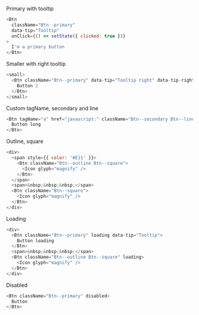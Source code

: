 Primary with tooltip

```js
<Btn
  className="Btn--primary"
  data-tip="Tooltip"
  onClick={() => setState({ clicked: true })}
>
  I'm a primary button
</Btn>
```

Smaller with right tooltip

```js
<small>
  <Btn className="Btn--primary" data-tip="Tooltip right" data-tip-right={true}>
    Button 2
  </Btn>
</small>
```

Custom tagName, secondary and line

```js
<Btn tagName="a" href="javascript:" className="Btn--secondary Btn--line">
  Button long
</Btn>
```

Outline, square

```js
<div>
  <span style={{ color: '#E11' }}>
    <Btn className="Btn--outline Btn--square">
      <Icon glyph="magnify" />
    </Btn>
  </span>
  <span>&nbsp;&nbsp;&nbsp;</span>
  <Btn className="Btn--square">
    <Icon glyph="magnify" />
  </Btn>
</div>
```

Loading

```js
<div>
  <Btn className="Btn--primary" loading data-tip="Tooltip">
    Button loading
  </Btn>
  <span>&nbsp;&nbsp;&nbsp;</span>
  <Btn className="Btn--outline Btn--square" loading>
    <Icon glyph="magnify" />
  </Btn>
</div>
```

Disabled

```js
<Btn className="Btn--primary" disabled>
  Button
</Btn>
```
